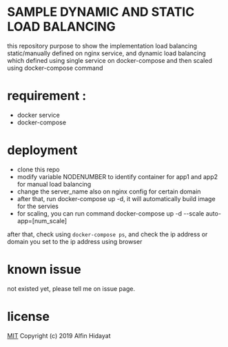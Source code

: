 # SAMPLE DYNAMIC AND STATIC LOAD BALANCING

this repository purpose to show the implementation load balancing static/manually defined on nginx service, and dynamic load balancing which
defined using single service on docker-compose and then scaled using docker-compose command
 
# requirement :
- docker service
- docker-compose

# deployment
- clone this repo 
- modify variable NODENUMBER to identify container for app1 and app2 for manual load balancing
- change the server_name also on nginx config for certain domain
- after that, run docker-compose up -d, it will automatically build image for the servies
- for scaling, you can run command docker-compose up -d --scale auto-app=[num_scale]

after that, check using `docker-compose ps`, and check the ip address or domain you set to the ip address using browser

# known issue 
not existed yet, please tell me on issue page.

# license
[MIT](https://opensource.org/licenses/MIT)
Copyright (c) 2019 Alfin Hidayat
